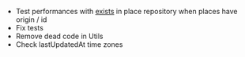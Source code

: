 -   Test performances with [exists](https://www.doctrine-project.org/projects/doctrine-orm/en/2.9/reference/dql-doctrine-query-language.html) in place repository when places have origin / id
-   Fix tests
-   Remove dead code in Utils
-   Check lastUpdatedAt time zones
